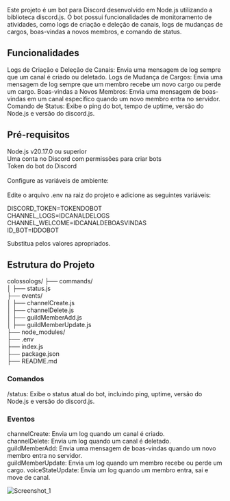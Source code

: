 <p>
Este projeto é um bot para Discord desenvolvido em Node.js utilizando a biblioteca discord.js. O bot possui funcionalidades de monitoramento de atividades, como logs de criação e deleção de canais, logs de mudanças de cargos, boas-vindas a novos membros, e comando de status.
</p>

<h2>Funcionalidades</h2>

<p>Logs de Criação e Deleção de Canais: Envia uma mensagem de log sempre que um canal é criado ou deletado.
Logs de Mudança de Cargos: Envia uma mensagem de log sempre que um membro recebe um novo cargo ou perde um cargo.
Boas-vindas a Novos Membros: Envia uma mensagem de boas-vindas em um canal específico quando um novo membro entra no servidor.
Comando de Status: Exibe o ping do bot, tempo de uptime, versão do Node.js e versão do discord.js.<p>

<h2>Pré-requisitos</h2>

<p>
Node.js v20.17.0 ou superior<br>
Uma conta no Discord com permissões para criar bots<br>
Token do bot do Discord<br>
<br>
Configure as variáveis de ambiente:<br>
<br>
Edite o arquivo .env na raiz do projeto e adicione as seguintes variáveis:<br>

   DISCORD_TOKEN=TOKENDOBOT<br>
   CHANNEL_LOGS=IDCANALDELOGS<br>
   CHANNEL_WELCOME=IDCANALDEBOASVINDAS<br>
   ID_BOT=IDDOBOT<br>

Substitua pelos valores apropriados.
</p>

<h2>Estrutura do Projeto</h2>

<p>
colossologs/
├── commands/<br>
│   ├── status.js<br>
├── events/<br>
│   ├── channelCreate.js<br>
│   ├── channelDelete.js<br>
│   ├── guildMemberAdd.js<br>
│   ├── guildMemberUpdate.js<br>
├── node_modules/<br>
├── .env<br>
├── index.js<br>
├── package.json<br>
├── README.md
</p>

<h3>Comandos</h3>

<p>/status: Exibe o status atual do bot, incluindo ping, uptime, versão do Node.js e versão do discord.js.</p>

<h3>Eventos</h3>

<p>channelCreate: Envia um log quando um canal é criado.<br>
channelDelete: Envia um log quando um canal é deletado.<br>
guildMemberAdd: Envia uma mensagem de boas-vindas quando um novo membro entra no servidor.<br>
guildMemberUpdate: Envia um log quando um membro recebe ou perde um cargo.
voiceStateUpdate: Envia um log quando um membro entra, sai e move de canal.</p>

![Screenshot_1](https://media.discordapp.net/attachments/560579066735099975/1307493277901127710/image.png?ex=673a8181&is=67393001&hm=3b7ba390209628c9c144a513a5ff49719ef3dd1f39c7bd26267e0842b9c2febb&=&format=webp&quality=lossless)